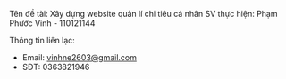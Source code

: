 Tên đề tài: Xây dựng website quản lí chi tiêu cá nhân
SV thực hiện: Phạm Phước Vinh - 110121144

Thông tin liên lạc:
  - Email: vinhne2603@gmail.com
  - SĐT: 0363821946
